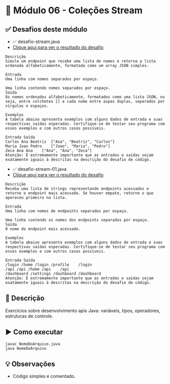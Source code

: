 # 🎯 Módulo 06 - Coleções Stream

## ✅ Desafios deste módulo

- ✅ desafio-stream.java
- [Clique aqui para ver o resultado do desafio](https://github.com/Muriloh-Barbosa/portifolio-bootcamp-java/blob/main/modulo-07-desenvolvimento-apis/desafio-codigo/desafio-api.java)
```
Descrição
Simule um endpoint que recebe uma lista de nomes e retorna a lista ordenada alfabeticamente, formatada como um array JSON simples.

Entrada
Uma linha com nomes separados por espaço.

Uma linha contendo nomes separados por espaço.
Saída
Os nomes ordenados alfabeticamente, formatados como uma lista JSON, ou seja, entre colchetes [] e cada nome entre aspas duplas, separados por vírgulas e espaços.

Exemplos
A tabela abaixo apresenta exemplos com alguns dados de entrada e suas respectivas saídas esperadas. Certifique-se de testar seu programa com esses exemplos e com outros casos possíveis.

Entrada	Saída
Carlos Ana Beatriz	["Ana", "Beatriz", "Carlos"]
Maria Joao Pedro	["Joao", "Maria", "Pedro"]
Zeca Ana Ana	["Ana", "Ana", "Zeca"]
Atenção: É extremamente importante que as entradas e saídas sejam exatamente iguais à descritas na descrição do desafio de código.
```
- ✅ desafio-stream-01.java
- [Clique aqui para ver o resultado do desafio](https://github.com/Muriloh-Barbosa/portifolio-bootcamp-java/blob/main/modulo-07-desenvolvimento-apis/desafio-codigo/desafio-api-01.java)
```
Descrição
Receba uma lista de strings representando endpoints acessados e retorne o endpoint mais acessado. Se houver empate, retorne o que apareceu primeiro na lista.

Entrada
Uma linha com nomes de endpoints separados por espaço.

Uma linha contendo os nomes dos endpoints separados por espaço.
Saída
O nome do endpoint mais acessado.

Exemplos
A tabela abaixo apresenta exemplos com alguns dados de entrada e suas respectivas saídas esperadas. Certifique-se de testar seu programa com esses exemplos e com outros casos possíveis.

Entrada	Saída
/login /home /login /profile	/login
/api /api /home /api	/api
/dashboard /settings /dashboard	/dashboard
Atenção: É extremamente importante que as entradas e saídas sejam exatamente iguais à descritas na descrição do desafio de código.

```

## 📖 Descrição
Exercícios sobre desenvolvimento apis Java: variáveis, tipos, operadores, estruturas de controle.

## ▶️ Como executar
```
javac NomeDoArquivo.java
java NomeDoArquivo
```

## 💡 Observações
- Código simples e comentado.
